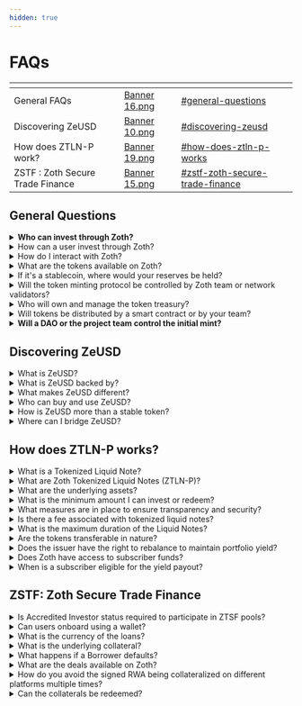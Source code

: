 ```yaml
---
hidden: true
---
```


# FAQs

<table data-card-size="large" data-view="cards"><thead><tr><th></th><th data-hidden data-card-cover data-type="files"></th><th data-hidden data-card-target data-type="content-ref"></th></tr></thead><tbody><tr><td>General FAQs</td><td><a href="../.gitbook/assets/Banner 16.png">Banner 16.png</a></td><td><a href="faqs.md#general-questions">#general-questions</a></td></tr><tr><td>Discovering ZeUSD</td><td><a href="../.gitbook/assets/Banner 10.png">Banner 10.png</a></td><td><a href="faqs.md#discovering-zeusd">#discovering-zeusd</a></td></tr><tr><td>How does ZTLN-P work?</td><td><a href="../.gitbook/assets/Banner 19.png">Banner 19.png</a></td><td><a href="faqs.md#how-does-ztln-p-works">#how-does-ztln-p-works</a></td></tr><tr><td>ZSTF : Zoth Secure Trade Finance</td><td><a href="../.gitbook/assets/Banner 15.png">Banner 15.png</a></td><td><a href="faqs.md#zstf-zoth-secure-trade-finance">#zstf-zoth-secure-trade-finance</a></td></tr></tbody></table>

## General Questions

<details>

<summary><strong>Who can invest through Zoth?</strong></summary>

Zoth is currently open for Institutions and Accredited Investors.

</details>

<details>

<summary>How can a user invest through Zoth?</summary>

To begin your journey as an investor with Zoth, connect your wallet and complete the KYC/KYB process. After successful registration, you will gain access to comprehensive details of the RWA opportunities listed on our platform, empowering you to make informed investment decisions.

</details>

<details>

<summary>How do I interact with Zoth?</summary>

Here are the top methods to get involved:

* Explore opportunities as an Investor in the upcoming pools.
* Consider becoming a borrower to Lending Pools, offering support and backing to borrowers.
* Join our community on discord and become an active member, sharing ideas and insights.

</details>

<details>

<summary>What are the tokens available on Zoth?</summary>

Zoth has two types of tokens: The Zoth asset token - These are LP tokens provided to lenders as a proof of participation. One can redeem ZAT after the maturity period is over.

Zoth Token ($ZOTH) - The native token of the Zoth ecosystem, Tokenomics is designed to ensure there is a circular economy for the Zoth ecosystem. $ZOTH will be instrumental in:

• Incentivizing Liquidity Providers (LPs)

• Rewarding creditworthy borrowers

• Establishing a DAO for foundation operations

• Creating an RWA validator ecosystem

\


</details>

<details>

<summary>If it's a stablecoin, where would your reserves be held? </summary>

Zoth asset tokens are not stablecoins. They are LP tokens provided to lenders as proof of participation. They are NOT tradable or transferable. Furthermore, they can ONLY be redeemed on the Zoth platform after the maturity of the pool.

Zoth native platform token ($ZOTH) is not a stable token. $ZOTH is the means we are using to raise our funds through private rounds.

</details>

<details>

<summary>Will the token minting protocol be controlled by Zoth team or network validators?</summary>

Token minting and burning is completely controlled by Zoth DAO.

</details>

<details>

<summary>Who will own and manage the token treasury?</summary>

The Zoth Foundation manages the token treasury, until the token launches through TGE. Post the launch of the token, the treasury is managed by the Zoth DAO.

</details>

<details>

<summary>Will tokens be distributed by a smart contract or by your team?</summary>

The tokens will be distributed automatically by the smart contract whenever an event happens on the platform.

</details>

<details>

<summary><strong>Will a DAO or the project team control the initial mint?</strong></summary>

The Zoth Foundation will control the initial mint of the token. Specific details are mentioned in the report.

</details>

## Discovering ZeUSD

<details>

<summary>What is ZeUSD?</summary>

ZeUSD is a fully composable, yield-generating stable token backed by collateralized debt position of high quality RWAs off-chain or on-chain.

</details>

<details>

<summary>What is ZeUSD backed by?</summary>

ZeUSD is fully collateralized by a diversified mix of high-quality RWAs issued on Zoth Fi, including U.S Treasuries and MMFs. These assets ensure that ZeUSD remains stable, secure and reliable.

</details>

<details>

<summary>What makes ZeUSD different?</summary>

ZeUSD is a yield-bearing, omnichain stablecoin backed by Collateralized Debt Positions (CDPs). Issued and governed in a decentralized, community-first framework, it operates seamlessly across diverse ecosystems.

</details>

<details>

<summary>Who can buy and use ZeUSD?</summary>

ZeUSD is accessible to anyone including retail users and institutional Investors.

</details>

<details>

<summary>How is ZeUSD more than a stable token?</summary>

ZeUSD transcends the traditional stable token model by offering sustainable yields, enabling cross-chain liquidity, and allowing retail access to institutional-grade financial products.

</details>

<details>

<summary>Where can I bridge ZeUSD?</summary>

ZeUSD seamlessly bridges across multiple networks within the EVM ecosystem, with plans to expand into additional blockchain ecosystems, further enhancing its utility and reach.

</details>

## How does ZTLN-P works?

<details>

<summary>What is a Tokenized Liquid Note?</summary>

Tokenized liquid notes are digital versions of traditional fixed-income instruments on a blockchain. They provide enhanced liquidity, transparency, and accessibility through decentralized platforms.

</details>

<details>

<summary>What are Zoth Tokenized Liquid Notes (ZTLN-P)?</summary>

ZTLN-P Tokens are ERC-20 tokens representing the ownership of structured product units. Each token is a unit of a fully collateralized certificate that tracks the listed value of a specified traded underlying security and is fully backed by that security.

</details>

<details>

<summary>What are the underlying assets?</summary>

The issuer has carefully selected a range of high-quality investment-grade Instruments like US Treasury bills & ETF/MMFs from Financial Intitutions

</details>

<details>

<summary>What is the minimum amount I can invest or redeem?</summary>

The minimum investment is USD 100,000 excluding the investment related fees

</details>

<details>

<summary>What measures are in place to ensure transparency and security?</summary>

Zoth tokenized liquid notes are administered by Soroban Fund Services (Hong Kong) Limited, Trader and Custodian are Doo Prime and Doo Consulting Limited (a trust company registered in Hong Kong and authorized and regulated by the Hong Kong Companies Registry). Zoth ensures transparency and security through periodic audits by a reputable global audit firm and weekly NAVs, Thus providing unmatched transparency to build trust.

</details>

<details>

<summary>Is there a fee associated with tokenized liquid notes?</summary>

Yes, there is a fee associated with tokenized liquid notes, please refer Fact sheet for the details

</details>

<details>

<summary>What is the maximum duration of the Liquid Notes?</summary>

The underlying assets are high-quality fixed-rate investment-grade bonds issued by renowned corporates with a maximum duration of 1.92 years, renewable thereafter with the same strategy considering dynamics at that time.

</details>

<details>

<summary>Are the tokens transferable in nature?</summary>

Tokens are transferable across wallets subject to KYC and are fully collateralized by the underlying asset, issued in compliance with the CIMA, Cayman Islands.

</details>

<details>

<summary>Does the issuer have the right to rebalance to maintain portfolio yield?</summary>

Yes, the issuer can mitigate risk by investing in higher or lower-yielding securities to maintain portfolio yield.

</details>

<details>

<summary>Does Zoth have access to subscriber funds?</summary>

Zoth does not have access or control over funds received from subscribers. Funds go directly into a wallet maintained with Doo Prime via a smart contract deployed by the issuer.

</details>

<details>

<summary>When is a subscriber eligible for the yield payout?</summary>

A yield of 4-5%  APR is payable to subscribers holding liquid notes at the time of redemption.

</details>

## ZSTF: Zoth Secure Trade Finance

<details>

<summary>Is Accredited Investor status required to participate in ZTSF pools?</summary>

Yes, Accredited Investor status is mandatory to participate in ZTSF.

</details>

<details>

<summary>Can users onboard using a wallet?</summary>

Zoth supports onboarding through the MetaMask wallet. Our roadmap also includes expanding onboarding through other wallet providers.

</details>

<details>

<summary>What is the currency of the loans?</summary>

All loans are in USDC. We are planning on allowing support for other cryptocurrencies as well.

</details>

<details>

<summary>What is the underlying collateral?</summary>

Borrowers on the protocol submit RWAs validated by Zoth validators as collateral.

</details>

<details>

<summary>What happens if a Borrower defaults?</summary>

For instance, Invoice factoring deals are insured 90% by leading credit insurance companies. Zoth provides a 10% first-loss guarantee for end-to-end coverage.

</details>

<details>

<summary>What are the deals available on Zoth?</summary>

Invest in premium USD receivables from renowned corporations like Walmart, IKEA, Urban Outfitters, and more. Our factoring company purchases short-term invoices at a discount and profits by collecting the full amount.

* Type: Private Credit
* Invoice Factoring
* Pool Capacity: 200,000 USDC
* Average Yield in APR: 12%
* Loan Duration: 90 days

</details>

<details>

<summary>How do you avoid the signed RWA being collateralized on different platforms multiple times?</summary>

We currently work with trusted intermediaries and credit scoring companies who essentially validate if the collateral has already been collateralized. We also ensure we have proper documentation and also rigorous due diligence done on the borrowers and collaterals on the pool.

</details>

<details>

<summary>Can the collaterals be redeemed?</summary>

The collaterals cannot be redeemed until the loan tenure is matured. The only way to redeem the collateral is by paying off the loan that was issued.

</details>


